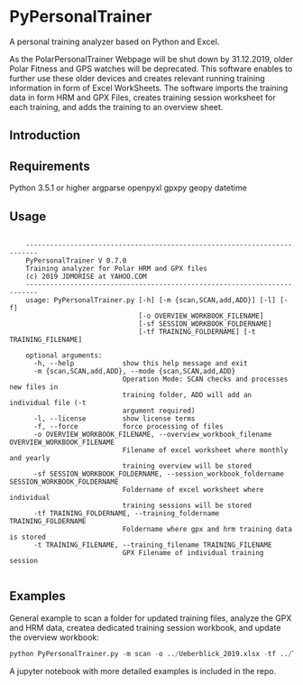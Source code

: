 # PyPersonalTrainer
A personal training analyzer based on Python and Excel. 

As the PolarPersonalTrainer Webpage will be shut down by 31.12.2019, older Polar Fitness and GPS watches will be deprecated. This software enables to further use these older devices and creates relevant running training information in form of Excel WorkSheets. 
The software imports the training data in form HRM and GPX Files, creates training session worksheet for each training, and adds the training to an overview sheet. 

## Introduction 


## Requirements
Python 3.5.1 or higher
argparse
openpyxl
gpxpy
geopy
datetime

## Usage 
```

    -------------------------------------------------------------------------
    PyPersonalTrainer V 0.7.0
    Training analyzer for Polar HRM and GPX files
    (c) 2019 JDMORISE at YAHOO.COM
    -------------------------------------------------------------------------
    usage: PyPersonalTrainer.py [-h] [-m {scan,SCAN,add,ADD}] [-l] [-f]
                                [-o OVERVIEW_WORKBOOK_FILENAME]
                                [-sf SESSION_WORKBOOK_FOLDERNAME]
                                [-tf TRAINING_FOLDERNAME] [-t TRAINING_FILENAME]
    
    optional arguments:
      -h, --help            show this help message and exit
      -m {scan,SCAN,add,ADD}, --mode {scan,SCAN,add,ADD}
                            Operation Mode: SCAN checks and processes new files in
                            training folder, ADD will add an individual file (-t
                            argument required)
      -l, --license         show license terms
      -f, --force           force processing of files
      -o OVERVIEW_WORKBOOK_FILENAME, --overview_workbook_filename OVERVIEW_WORKBOOK_FILENAME
                            Filename of excel worksheet where monthly and yearly
                            training overview will be stored
      -sf SESSION_WORKBOOK_FOLDERNAME, --session_workbook_foldername SESSION_WORKBOOK_FOLDERNAME
                            Foldername of excel worksheet where individual
                            training sessions will be stored
      -tf TRAINING_FOLDERNAME, --training_foldername TRAINING_FOLDERNAME
                            Foldername where gpx and hrm training data is stored
      -t TRAINING_FILENAME, --training_filename TRAINING_FILENAME
                            GPX Filename of individual training session
    

```
 ## Examples 
 
General example to scan a folder for updated training files, analyze the GPX and HRM data, createa dedicated training session workbook, and update the overview workbook: 

```python
python PyPersonalTrainer.py -m scan -o ../Ueberblick_2019.xlsx -tf ../Trainingsdaten_2019 -sf ../Trainingsheets_2019
```

A jupyter notebook with more detailed examples is included in the repo.    


